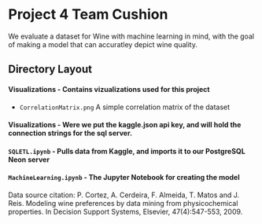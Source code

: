 # Project 4 Team Cushion
We evaluate a dataset for Wine with machine learning in mind, with the goal of making a model that can accuratley depict wine quality.

## Directory Layout

#### Visualizations - Contains vizualizations used for this project
* `CorrelationMatrix.png` A simple correlation matrix of the dataset
#### Visualizations - Were we put the kaggle.json api key, and will hold the connection strings for the sql server.
#### `SQLETL.ipynb` - Pulls data from Kaggle, and imports it to our PostgreSQL Neon server
#### `MachineLearning.ipynb` - The Jupyter Notebook for creating the model

Data source citation:
P. Cortez, A. Cerdeira, F. Almeida, T. Matos and J. Reis. Modeling wine preferences by data mining from physicochemical properties. In Decision Support Systems, Elsevier, 47(4):547-553, 2009.
